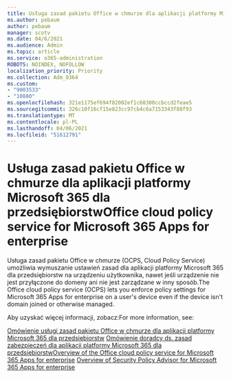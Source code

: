 ```yaml
---
title: Usługa zasad pakietu Office w chmurze dla aplikacji platformy Microsoft 365 dla przedsiębiorstw
ms.author: pebaum
author: pebaum
manager: scotv
ms.date: 04/6/2021
ms.audience: Admin
ms.topic: article
ms.service: o365-administration
ROBOTS: NOINDEX, NOFOLLOW
localization_priority: Priority
ms.collection: Adm_O364
ms.custom:
- "9003533"
- "10880"
ms.openlocfilehash: 321e1175ef694f82002ef1c60300ccbccd2feae5
ms.sourcegitcommit: 326c10f16cf15e823cc97cb4c6a7153343f88f93
ms.translationtype: MT
ms.contentlocale: pl-PL
ms.lasthandoff: 04/06/2021
ms.locfileid: "51612791"
---
```

# <a name="office-cloud-policy-service-for-microsoft-365-apps-for-enterprise"></a><span data-ttu-id="3f90a-102">Usługa zasad pakietu Office w chmurze dla aplikacji platformy Microsoft 365 dla przedsiębiorstw</span><span class="sxs-lookup"><span data-stu-id="3f90a-102">Office cloud policy service for Microsoft 365 Apps for enterprise</span></span>

<span data-ttu-id="3f90a-103">Usługa zasad pakietu Office w chmurze (OCPS, Cloud Policy Service) umożliwia wymuszanie ustawień zasad dla aplikacji platformy Microsoft 365 dla przedsiębiorstw na urządzeniu użytkownika, nawet jeśli urządzenie nie jest przyłączone do domeny ani nie jest zarządzane w inny sposób.</span><span class="sxs-lookup"><span data-stu-id="3f90a-103">The Office cloud policy service (OCPS) lets you enforce policy settings for Microsoft 365 Apps for enterprise  on a user's device even if the device isn't domain joined or otherwise managed.</span></span> 

<span data-ttu-id="3f90a-104">Aby uzyskać więcej informacji, zobacz:</span><span class="sxs-lookup"><span data-stu-id="3f90a-104">For more information, see:</span></span>

<span data-ttu-id="3f90a-105">[Omówienie usługi zasad pakietu Office w chmurze dla aplikacji platformy Microsoft 365 dla przedsiębiorstw](https://docs.microsoft.com/deployoffice/overview-office-cloud-policy-service) 
 [Omówienie doradcy ds. zasad zabezpieczeń dla aplikacji platformy Microsoft 365 dla przedsiębiorstw](https://docs.microsoft.com/deployoffice/overview-of-security-policy-advisor)</span><span class="sxs-lookup"><span data-stu-id="3f90a-105">[Overview of the Office cloud policy service for Microsoft 365 Apps for enterprise](https://docs.microsoft.com/deployoffice/overview-office-cloud-policy-service)
[Overview of Security Policy Advisor for Microsoft 365 Apps for enterprise](https://docs.microsoft.com/deployoffice/overview-of-security-policy-advisor)</span></span>